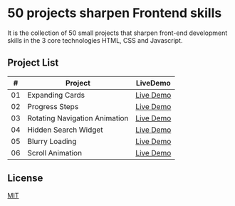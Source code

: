 # 50 projects sharpen Frontend skills

It is the collection of 50 small projects that sharpen front-end development skills in the 3 core technologies HTML, CSS and Javascript.


## Project List

| #   | Project                                 | LiveDemo                                  |
| --- | --------------------------------------- | --------------------------------------------------- |
| 01  | Expanding Cards                         | [Live Demo](https://50-frontend-sharpenskills-projects.ye-htut-aung.de/expending-cards)                                      |
| 02  | Progress Steps                          | [Live Demo](https://50-frontend-sharpenskills-projects.ye-htut-aung.de/progress-steps)                                      |
| 03  | Rotating Navigation Animation           | [Live Demo](https://50-frontend-sharpenskills-projects.ye-htut-aung.de/rotating-navigation/)  
| 04  | Hidden Search Widget          | [Live Demo](https://50-frontend-sharpenskills-projects.ye-htut-aung.de/hidden-search/)  
| 05  | Blurry Loading          | [Live Demo](https://50-frontend-sharpenskills-projects.ye-htut-aung.de/blurry-loading/)  
| 06  | Scroll Animation          | [Live Demo](https://50-frontend-sharpenskills-projects.ye-htut-aung.de/scroll-animation/) 

## License

[MIT](https://choosealicense.com/licenses/mit/)
